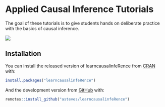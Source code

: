 
<!-- README.md is generated from README.Rmd. Please edit that file -->

# Applied Causal Inference Tutorials

<!-- badges: start -->
<!-- badges: end -->

The goal of these tutorials is to give students hands on deliberate
practice with the basics of causal inference.

![](https://media.giphy.com/media/JgfJrINqmg6dNw3qJ3/giphy.gif)

## Installation

You can install the released version of learncausalinfeRence from
[CRAN](https://CRAN.R-project.org) with:

``` r
install.packages("learncausalinfeRence")
```

And the development version from [GitHub](https://github.com/) with:

``` r
remotes::install_github("asteves/learncausalinfeRence")
```
